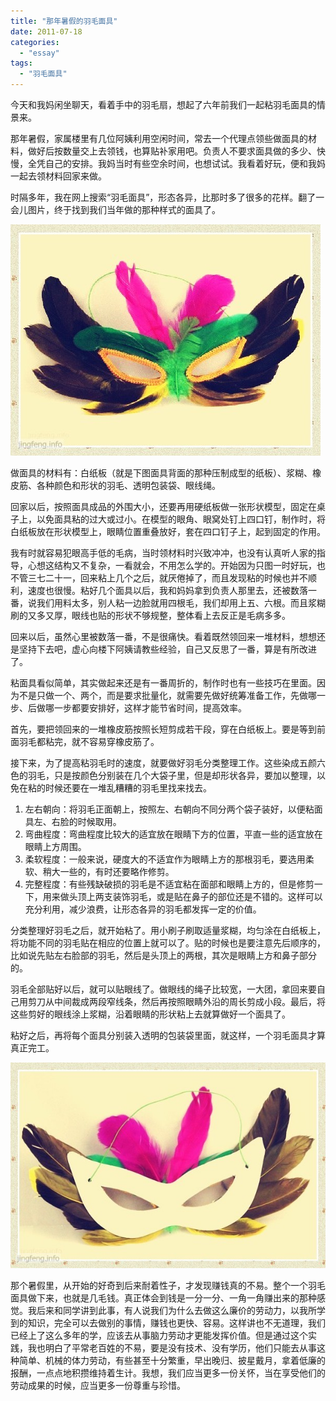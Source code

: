 ```yaml
---
title: "那年暑假的羽毛面具"
date: 2011-07-18
categories: 
  - "essay"
tags: 
  - "羽毛面具"
---
```


今天和我妈闲坐聊天，看着手中的羽毛扇，想起了六年前我们一起粘羽毛面具的情景来。

那年暑假，家属楼里有几位阿姨利用空闲时间，常去一个代理点领些做面具的材料，做好后按数量交上去领钱，也算贴补家用吧。负责人不要求面具做的多少、快慢，全凭自己的安排。我妈当时有些空余时间，也想试试。我看着好玩，便和我妈一起去领材料回家来做。

时隔多年，我在网上搜索“羽毛面具”，形态各异，比那时多了很多的花样。翻了一会儿图片，终于找到我们当年做的那种样式的面具了。

![面具](images/5953128069_efeb0850d0_z.jpg)

做面具的材料有：白纸板（就是下图面具背面的那种压制成型的纸板）、浆糊、橡皮筋、各种颜色和形状的羽毛、透明包装袋、眼线绳。

回家以后，按照面具成品的外围大小，还要再用硬纸板做一张形状模型，固定在桌子上，以免面具粘的过大或过小。在模型的眼角、眼窝处钉上四口钉，制作时，将白纸板放在形状模型上，眼睛位置重叠放好，套在四口钉子上，起到固定的作用。

我有时就容易犯眼高手低的毛病，当时领材料时兴致冲冲，也没有认真听人家的指导，心想这结构又不复杂，一看就会，不用怎么学的。开始因为只图一时好玩，也不管三七二十一，回来粘上几个之后，就厌倦掉了，而且发现粘的时候也并不顺利，速度也很慢。粘好几个面具以后，我和妈妈拿到负责人那里去，还被数落一番，说我们用料太多，别人粘一边脸就用四根毛，我们却用上五、六根。而且浆糊刷的又多又厚，眼线也贴的形状不够规整，整体看上去反正是毛病多多。

回来以后，虽然心里被数落一番，不是很痛快。看着既然领回来一堆材料，想想还是坚持下去吧，虚心向楼下阿姨请教些经验，自己又反思了一番，算是有所改进了。

粘面具看似简单，其实做起来还是有一番周折的，制作时也有一些技巧在里面。因为不是只做一个、两个，而是要求批量化，就需要先做好统筹准备工作，先做哪一步、后做哪一步都要安排好，这样才能节省时间，提高效率。

首先，要把领回来的一堆橡皮筋按照长短剪成若干段，穿在白纸板上。要是等到前面羽毛都粘完，就不容易穿橡皮筋了。

接下来，为了提高粘羽毛时的速度，就要做好羽毛分类整理工作。这些染成五颜六色的羽毛，只是按颜色分别装在几个大袋子里，但是却形状各异，要加以整理，以免在粘的时候还要在一堆乱糟糟的羽毛里找来找去。

1. 左右朝向：将羽毛正面朝上，按照左、右朝向不同分两个袋子装好，以便粘面具左、右脸的时候取用。
2. 弯曲程度：弯曲程度比较大的适宜放在眼睛下方的位置，平直一些的适宜放在眼睛上方周围。
3. 柔软程度：一般来说，硬度大的不适宜作为眼睛上方的那根羽毛，要选用柔软、稍大一些的，有时还要略作修剪。
4. 完整程度：有些残缺破损的羽毛是不适宜粘在面部和眼睛上方的，但是修剪一下，用来做头顶上两支装饰羽毛，或是贴在鼻子的部位还是不错的。这样可以充分利用，减少浪费，让形态各异的羽毛都发挥一定的价值。

分类整理好羽毛之后，就开始粘了。用小刷子刷取适量浆糊，均匀涂在白纸板上，将功能不同的羽毛贴在相应的位置上就可以了。贴的时候也是要注意先后顺序的，比如说先贴左右脸部的羽毛，然后是头顶上的两根，其次是眼睛上方和鼻子部分的。

羽毛全部贴好以后，就可以贴眼线了。做眼线的绳子比较宽，一大团，拿回来要自己用剪刀从中间裁成两段窄线条，然后再按照眼睛外沿的周长剪成小段。最后，将这些剪好的眼线涂上浆糊，沿着眼睛的形状粘上去就算做好一个面具了。

粘好之后，再将每个面具分别装入透明的包装袋里面，就这样，一个羽毛面具才算真正完工。

![面具](images/5953684926_49fae8afb7_z.jpg)

那个暑假里，从开始的好奇到后来耐着性子，才发现赚钱真的不易。整个一个羽毛面具做下来，也就是几毛钱。真正体会到钱是一分一分、一角一角赚出来的那种感觉。我后来和同学讲到此事，有人说我们为什么去做这么廉价的劳动力，以我所学到的知识，完全可以去做别的事情，赚钱也更快、容易。这样讲也不无道理，我们已经上了这么多年的学，应该去从事脑力劳动才更能发挥价值。但是通过这个实践，我也明白了平常老百姓的不易，要是没有技术、没有学历，他们只能去从事这种简单、机械的体力劳动，有些甚至十分繁重，早出晚归、披星戴月，拿着低廉的报酬，一点点地积攒维持着生计。我想，我们应当更多一份关怀，当在享受他们的劳动成果的时候，应当更多一份尊重与珍惜。
